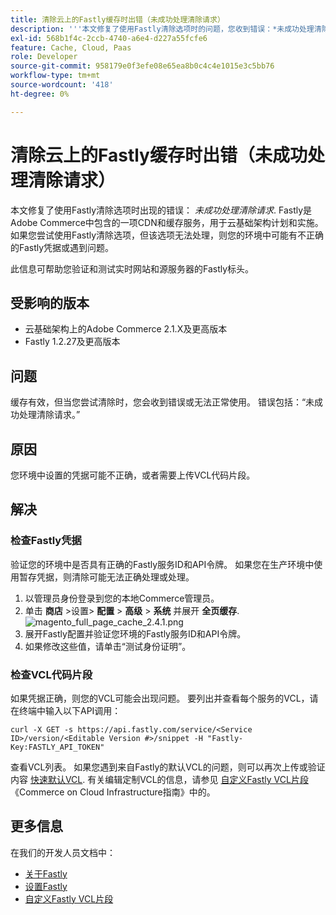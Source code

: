 ```yaml
---
title: 清除云上的Fastly缓存时出错（未成功处理清除请求）
description: '''本文修复了使用Fastly清除选项时的问题，您收到错误：*未成功处理清除请求*。 Fastly是Adobe Commerce中包含的一项CDN和缓存服务，用于云基础架构计划和实施。 如果您尝试使用Fastly清除选项，但该选项无法处理，则您的环境中可能有不正确的Fastly凭据或者遇到问题。”'
exl-id: 568b1f4c-2ccb-4740-a6e4-d227a55fcfe6
feature: Cache, Cloud, Paas
role: Developer
source-git-commit: 958179e0f3efe08e65ea8b0c4c4e1015e3c5bb76
workflow-type: tm+mt
source-wordcount: '418'
ht-degree: 0%

---
```


# 清除云上的Fastly缓存时出错（未成功处理清除请求）

本文修复了使用Fastly清除选项时出现的错误： *未成功处理清除请求*. Fastly是Adobe Commerce中包含的一项CDN和缓存服务，用于云基础架构计划和实施。 如果您尝试使用Fastly清除选项，但该选项无法处理，则您的环境中可能有不正确的Fastly凭据或遇到问题。

此信息可帮助您验证和测试实时网站和源服务器的Fastly标头。

## 受影响的版本

* 云基础架构上的Adobe Commerce 2.1.X及更高版本
* Fastly 1.2.27及更高版本

## 问题

缓存有效，但当您尝试清除时，您会收到错误或无法正常使用。 错误包括：“未成功处理清除请求。”

## 原因

您环境中设置的凭据可能不正确，或者需要上传VCL代码片段。

## 解决

### 检查Fastly凭据

验证您的环境中是否具有正确的Fastly服务ID和API令牌。 如果您在生产环境中使用暂存凭据，则清除可能无法正确处理或处理。

1. 以管理员身份登录到您的本地Commerce管理员。
1. 单击 **商店** >设置> **配置** > **高级** > **系统** 并展开 **全页缓存**.    ![magento_full_page_cache_2.4.1.png](assets/magento_full_page_cache_2.4.1.png)
1. 展开Fastly配置并验证您环境的Fastly服务ID和API令牌。
1. 如果修改这些值，请单击“测试身份证明”。

### 检查VCL代码片段

如果凭据正确，则您的VCL可能会出现问题。 要列出并查看每个服务的VCL，请在终端中输入以下API调用：

```
curl -X GET -s https://api.fastly.com/service/<Service ID>/version/<Editable Version #>/snippet -H "Fastly-Key:FASTLY_API_TOKEN"
```

查看VCL列表。 如果您遇到来自Fastly的默认VCL的问题，则可以再次上传或验证内容 [快速默认VCL](https://github.com/fastly/fastly-magento2/tree/master/etc/vcl_snippets). 有关编辑定制VCL的信息，请参见 [自定义Fastly VCL片段](https://experienceleague.adobe.com/docs/commerce-cloud-service/user-guide/cdn/custom-vcl-snippets/fastly-vcl-custom-snippets.html) 《Commerce on Cloud Infrastructure指南》中的。

## 更多信息

在我们的开发人员文档中：

* [关于Fastly](https://experienceleague.adobe.com/docs/commerce-cloud-service/user-guide/cdn/fastly.html)
* [设置Fastly](https://experienceleague.adobe.com/docs/commerce-cloud-service/user-guide/cdn/setup-fastly/fastly-configuration.html)
* [自定义Fastly VCL片段](https://experienceleague.adobe.com/docs/commerce-cloud-service/user-guide/cdn/custom-vcl-snippets/fastly-vcl-custom-snippets.html)
